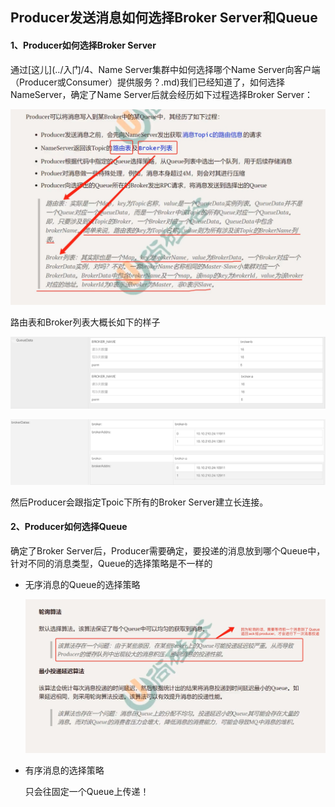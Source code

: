 ## Producer发送消息如何选择Broker Server和Queue



#### 1、Producer如何选择Broker Server

通过[这儿](../入门/4、Name Server集群中如何选择哪个Name Server向客户端（Producer或Consumer）提供服务？.md)我们已经知道了，如何选择NameServer，确定了Name Server后就会经历如下过程选择Broker Server：

![avatar](../images/9.jpg)

路由表和Broker列表大概长如下的样子

![avatar](../images/WechatIMG753.png)

![avatar](../images/WechatIMG754.png)

然后Producer会跟指定Tpoic下所有的Broker Server建立长连接。



#### 2、Producer如何选择Queue

确定了Broker Server后，Producer需要确定，要投递的消息放到哪个Queue中，针对不同的消息类型，Queue的选择策略是不一样的

- 无序消息的Queue的选择策略

  ![avatar](../images/6.jpg)

- 有序消息的选择策略

  只会往固定一个Queue上传递！
